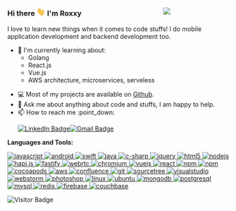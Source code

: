 ### Hi there <img src="https://raw.githubusercontent.com/ABSphreak/ABSphreak/master/gifs/Hi.gif" width="20px"> <img align='right' src='https://user-images.githubusercontent.com/5713670/87202985-820dcb80-c2b6-11ea-9f56-7ec461c497c3.gif' width='150"'> I'm Roxxy

I love to learn new things when it comes to code stuffs! I do mobile application development and backend development too.

* :page_with_curl: I'm currently learning about:
  * Golang
  * React.js
  * Vue.js
  * AWS architecture, microservices, serveless

<ul>
<li>💻 Most of my projects are available on <a href="https://github.com/roxxydev">Github</a>.</li>
<li>💬 Ask me about anything about code and stuffs, I am happy to help.</li>
<li>📫 How to reach me :point_down:

<a href="https://www.linkedin.com/in/roxxy-rafael-1b9a1b50"><img src="https://img.shields.io/badge/-@roxxy-0077B5?style=flat-square&amp;labelColor=0077B5&amp;logo=LinkedIn&amp;link=https://www.linkedin.com/in/roxxy-rafael-1b9a1b50/" alt="LinkedIn Badge"></a><a href="mailto://rafaelroxxy@gmail.com"><img src="https://img.shields.io/badge/-@rafaelroxxy@gmail.com-0077B5?style=flat-square&amp;labelColor=EEEEEE&amp;logo=Gmail&amp;link=https://mail.google.com" alt="Gmail Badge"></a>
  
</ul>

**Languages and Tools:** 

<a href="https://developer.mozilla.org/en-US/docs/Web/JavaScript" target="_blank"> <img src="https://devicons.github.io/devicon/devicon.git/icons/javascript/javascript-original.svg" alt="javascript" width="40" height="40"/> </a> <a href="https://developer.android.com" target="_blank"> <img src="https://devicons.github.io/devicon/devicon.git/icons/android/android-original.svg" alt="android" width="40" height="40"/> </a> <a href="https://swift.org" target="_blank"> <img src="https://devicons.github.io/devicon/devicon.git/icons/swift/swift-original.svg" alt="swift" width="40" height="40"/> </a> <a href="https://www.java.com" target="_blank"> <img src="https://devicons.github.io/devicon/devicon.git/icons/java/java-plain-wordmark.svg" alt="java" width="40" height="40"/> </a> <a href="https://docs.microsoft.com/en-us/dotnet/csharp" target="_blank"> <img src="https://devicons.github.io/devicon/devicon.git/icons/csharp/csharp-original.svg" alt="c-sharp" width="40" height="40"/> </a> <a href="https://jquery.com" target="_blank"> <img src="https://devicons.github.io/devicon/devicon.git/icons/jquery/jquery-plain-wordmark.svg" alt="jquery" width="40" height="40"/> </a> <a href="https://www.w3.org/html" target="_blank"> <img src="https://devicons.github.io/devicon/devicon.git/icons/html5/html5-original-wordmark.svg" alt="html5" width="40" height="40"/> </a> <a href="https://nodejs.org" target="_blank"> <img src="https://devicons.github.io/devicon/devicon.git/icons/nodejs/nodejs-original-wordmark.svg" alt="nodejs" width="40" height="40"/> </a> <a href="https://hapi.dev" target="_blank"> <img src="https://www.vectorlogo.zone/logos/hapijs/hapijs-ar21.svg" alt="hapi.js" width="40" height="40"/> </a> <a href="https://www.fastify.io" target="_blank"> <img src="https://raw.githubusercontent.com/fastify/graphics/master/fastify-portrait.svg" alt="fastify" width="40" height="40"/> </a> <a href="https://webrtc.org" target="_blank"> <img src="https://cdn.worldvectorlogo.com/logos/webrtc.svg" alt="webrtc" width="40" height="40"/> </a> <a href="https://www.chromium.org" target="_blank"> <img src="https://upload.wikimedia.org/wikipedia/commons/2/28/Chromium_Logo.svg" alt="chromium" width="40" height="40"/> </a> <a href="https://vuejs.org" target="_blank"> <img src="https://devicons.github.io/devicon/devicon.git/icons/vuejs/vuejs-original.svg" alt="vuejs" width="40" height="40"/> </a> <a href="https://reactjs.org" target="_blank"> <img src="https://devicons.github.io/devicon/devicon.git/icons/react/react-original.svg" alt="react" width="40" height="40"/> </a> <a href="https://www.npmjs.com" target="_blank"> <img src="https://devicons.github.io/devicon/devicon.git/icons/npm/npm-original-wordmark.svg" alt="npm" width="40" height="40"/> </a> <a href="https://gradle.org" target="_blank"> <img src="https://devicons.github.io/devicon/devicon.git/icons/gradle/gradle-plain-wordmark.svg" alt="npm" width="40" height="40"/> </a> <a href="https://cocoapods.org" target="_blank"> <img src="https://raw.githubusercontent.com/detain/svg-logos/master/svg/cocoapods.svg" alt="cocoapods" width="40" height="40"/> </a> <a href="https://aws.amazon.com" target="_blank"> <img src="https://devicons.github.io/devicon/devicon.git/icons/amazonwebservices/amazonwebservices-plain-wordmark.svg" alt="aws" width="40" height="40"/> </a> <a href="https://confluence.atlassian.com/alldoc/atlassian-documentation-32243719.html" target="_blank"> <img src="https://devicons.github.io/devicon/devicon.git/icons/confluence/confluence-original.svg" alt="confluence" width="40" height="40"/> </a> <a href="https://git-scm.com" target="_blank"> <img src="https://www.vectorlogo.zone/logos/git-scm/git-scm-icon.svg" alt="git" width="40" height="40"/> </a> <a href="https://www.sourcetreeapp.com" target="_blank"> <img src="https://devicons.github.io/devicon/devicon.git/icons/sourcetree/sourcetree-original.svg" alt="sourcetree" width="40" height="40"/> </a> <a href="https://visualstudio.microsoft.com" target="_blank"> <img src="https://devicons.github.io/devicon/devicon.git/icons/visualstudio/visualstudio-plain.svg" alt="visualstudio" width="40" height="40"/> </a> <a href="https://www.jetbrains.com/webstorm" target="_blank"> <img src="https://devicons.github.io/devicon/devicon.git/icons/webstorm/webstorm-plain.svg" alt="webstorm" width="40" height="40"/> </a> <a href="https://www.adobe.com/sea/products/photoshop.html" target="_blank"> <img src="https://devicons.github.io/devicon/devicon.git/icons/photoshop/photoshop-plain.svg" alt="photoshop" width="40" height="40"/> </a> <a href="https://www.linux.org" target="_blank"> <img src="https://devicons.github.io/devicon/devicon.git/icons/linux/linux-original.svg" alt="linux" width="40" height="40"/> </a> <a href="https://ubuntu.com" target="_blank"> <img src="https://devicons.github.io/devicon/devicon.git/icons/ubuntu/ubuntu-plain.svg" alt="ubuntu" width="40" height="40"/> </a> <a href="https://www.mongodb.com" target="_blank"> <img src="https://devicons.github.io/devicon/devicon.git/icons/mongodb/mongodb-original-wordmark.svg" alt="mongodb" width="40" height="40"/> </a> <a href="https://www.postgresql.org" target="_blank"> <img src="https://devicons.github.io/devicon/devicon.git/icons/postgresql/postgresql-original-wordmark.svg" alt="postgresql" width="40" height="40"/> </a> <a href="https://www.mysql.com" target="_blank"> <img src="https://devicons.github.io/devicon/devicon.git/icons/mysql/mysql-original-wordmark.svg" alt="mysql" width="40" height="40"/> </a> <a href="https://redis.io" target="_blank"> <img src="https://devicons.github.io/devicon/devicon.git/icons/redis/redis-original-wordmark.svg" alt="redis" width="40" height="40"/> </a> <a href="https://firebase.google.com" target="_blank"> <img src="https://www.vectorlogo.zone/logos/firebase/firebase-icon.svg" alt="firebase" width="40" height="40"/> </a> <a href="https://www.couchbase.com" target="_blank"> <img src="https://www.vectorlogo.zone/logos/couchbase/couchbase-ar21.svg" alt="couchbase" width="40" height="40"/> </a>

![Visitor Badge](https://visitor-badge.glitch.me/badge?page_id=roxxydev.roxxydev)
